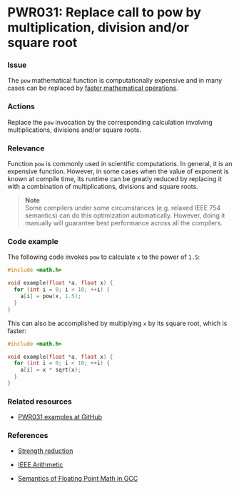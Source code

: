 # PWR031: Replace call to pow by multiplication, division and/or square root

### Issue

The `pow` mathematical function is computationally expensive and in many cases
can be replaced by
[faster mathematical operations](/Glossary/Strength-reduction.md).

### Actions

Replace the `pow` invocation by the corresponding calculation involving
multiplications, divisions and/or square roots.

### Relevance

Function `pow` is commonly used in scientific computations. In general, it is an
expensive function. However, in some cases when the value of exponent is known
at compile time, its runtime can be greatly reduced by replacing it with a
combination of multiplications, divisions and square roots.

>**Note**  
>Some compilers under some circumstances (e.g. relaxed IEEE 754 semantics) can
>do this optimization automatically. However, doing it manually will guarantee
>best performance across all the compilers.

### Code example

The following code invokes `pow` to calculate `x` to the power of `1.5`:

```c
#include <math.h>

void example(float *a, float x) {
  for (int i = 0; i < 10; ++i) {
    a[i] = pow(x, 1.5);
  }
}
```

This can also be accomplished by multiplying `x` by its square root, which is
faster:

```c
#include <math.h>

void example(float *a, float x) {
  for (int i = 0; i < 10; ++i) {
    a[i] = x * sqrt(x);
  }
}
```

### Related resources

* [PWR031 examples at GitHub](/Checks/PWR031)

### References

* [Strength reduction](/Glossary/Strength-reduction.md)

* [IEEE Arithmetic](https://docs.oracle.com/cd/E19957-01/806-3568/ncg_math.html#:~:text=IEEE%20754%20specifies%20exactly%20the,defined%20by%20the%20IEEE%20standard)

* [Semantics of Floating Point Math in GCC](https://gcc.gnu.org/wiki/FloatingPointMath)
